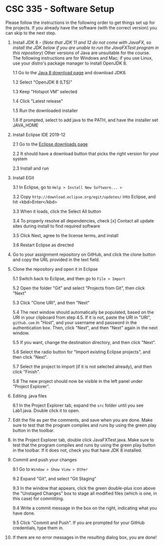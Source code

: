 # CSC 335 - Software Setup

Please follow the instructions in the following order to get things set up for the projects. If you already have the software (with the correct version) you can skip to the next step.

1. Install JDK 8 - (*Note that JDK 11 and 12 do not come with JavaFX, so install the JDK below if you are unable to run the JavaFXTest program in this repository*) Other versions of Java are unsuitable for the course. The following instructions are for Windows and Mac; if you use Linux, use your distro's package manager to install OpenJDK 8.

    1.1 Go to the [Java 8 download page](https://adoptopenjdk.net/) and download JDK8.

    1.2 Select "OpenJDK 8 (LTS)"

    1.3 Keep "Hotspot VM" selected
    
    1.4 Click "Latest release"

    1.5 Run the downloaded installer 
    
    1.6 If prompted, select to add java to the PATH, and have the installer set JAVA_HOME

2. Install Eclipse IDE 2019-12

    2.1 Go to the [Eclipse downloads page](http://www.eclipse.org/downloads/)

    2.2 It should have a download button that picks the right version for your system

    2.3 Install and run

3. Install EGit

    3.1 In Eclipse, go to `Help > Install New Software... >`

    3.2 Copy `http://download.eclipse.org/egit/updates/` into Eclipse, and hit &lt;kbd&gt;Enter&lt;/kbd&gt;

    3.3 When it loads, click the Select All button

    3.4 To properly resolve all dependencies, check [x] Contact all update sites during install to find required software

    3.5 Click Next, agree to the license terms, and install

    3.6 Restart Eclipse as directed

4. Go to your assignment repository on GitHub, and click the clone button and copy the URL provided in the text field.

5. Clone the repository and open it in Eclipse

    5.1 Switch back to Eclipse, and then go to `File > Import`

    5.2 Open the folder "Git" and select "Projects from Git", then click "Next"

    5.3 Click "Clone URI", and then "Next"

    5.4 The next window should automatically be populated, based on the URI in your clipboard from step 4.5. If it is not, paste the URI in "URI", `github.com` in "Host", and your username and password in the authentication box. Then, click "Next", and then "Next" again in the next window.

    5.5 If you want, change the destination directory, and then click "Next".

    5.6 Select the radio button for "Import existing Eclipse projects", and then click "Next".

    5.7 Select the project to import (if it is not selected already), and then click "Finish".

    5.8 The new project should now be visible in the left panel under "Project Explorer".

6. Editing .java files

    6.1 In the Project Explorer tab, expand the `src` folder until you see Lab1.java. Double click it to open.

7. Edit the file as per the comments, and save when you are done. Make sure to test that the program compiles and runs by using the green play button in the toolbar.

8. In the Project Explorer tab, double click JavaFXTest.java. Make sure to test that the program compiles and runs by using the green play button in the toolbar. If it does not, check you that have JDK 8 installed.

9. Commit and push your changes

    9.1 Go to `Window > Show View > Other`

    9.2 Expand "Git", and select "Git Staging"

    9.3 In the window that appears, click the green double-plus icon above the "Unstaged Changes" box to stage all modified files (which is one, in this case) for committing.

    9.4 Write a commit message in the box on the right, indicating what you have done.

    9.5 Click "Commit and Push". If you are prompted for your GitHub credentials, type them in.

10. If there are no error messages in the resulting dialog box, you are done!
